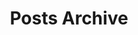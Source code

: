 ---
title: "Posts Archive"
layout: archive
hidden: true
Type: post
description: Archive of historical posts.
---